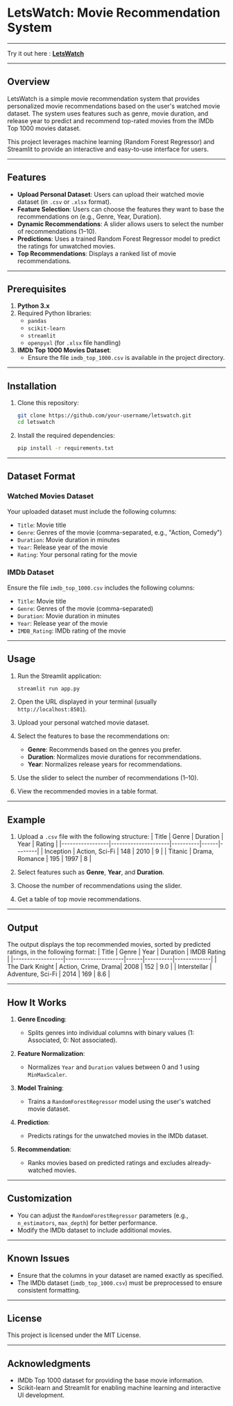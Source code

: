 # LetsWatch: Movie Recommendation System
---

Try it out here : **[LetsWatch](https://letswatch-wqnanzafpzzuzfppnlwsha.streamlit.app/)**

---

## Overview
LetsWatch is a simple movie recommendation system that provides personalized movie recommendations based on the user's watched movie dataset. The system uses features such as genre, movie duration, and release year to predict and recommend top-rated movies from the IMDb Top 1000 movies dataset.

This project leverages machine learning (Random Forest Regressor) and Streamlit to provide an interactive and easy-to-use interface for users.

---

## Features
- **Upload Personal Dataset**: Users can upload their watched movie dataset (in `.csv` or `.xlsx` format).
- **Feature Selection**: Users can choose the features they want to base the recommendations on (e.g., Genre, Year, Duration).
- **Dynamic Recommendations**: A slider allows users to select the number of recommendations (1–10).
- **Predictions**: Uses a trained Random Forest Regressor model to predict the ratings for unwatched movies.
- **Top Recommendations**: Displays a ranked list of movie recommendations.

---

## Prerequisites
1. **Python 3.x**
2. Required Python libraries:
    - `pandas`
    - `scikit-learn`
    - `streamlit`
    - `openpyxl` (for `.xlsx` file handling)
3. **IMDb Top 1000 Movies Dataset**:
    - Ensure the file `imdb_top_1000.csv` is available in the project directory.

---

## Installation
1. Clone this repository:
    ```bash
    git clone https://github.com/your-username/letswatch.git
    cd letswatch
    ```

2. Install the required dependencies:
    ```bash
    pip install -r requirements.txt
    ```

---

## Dataset Format
### **Watched Movies Dataset**
Your uploaded dataset must include the following columns:
- `Title`: Movie title
- `Genre`: Genres of the movie (comma-separated, e.g., "Action, Comedy")
- `Duration`: Movie duration in minutes
- `Year`: Release year of the movie
- `Rating`: Your personal rating for the movie

### **IMDb Dataset**
Ensure the file `imdb_top_1000.csv` includes the following columns:
- `Title`: Movie title
- `Genre`: Genres of the movie (comma-separated)
- `Duration`: Movie duration in minutes
- `Year`: Release year of the movie
- `IMDB_Rating`: IMDb rating of the movie

---

## Usage
1. Run the Streamlit application:
    ```bash
    streamlit run app.py
    ```

2. Open the URL displayed in your terminal (usually `http://localhost:8501`).

3. Upload your personal watched movie dataset.

4. Select the features to base the recommendations on:
    - **Genre**: Recommends based on the genres you prefer.
    - **Duration**: Normalizes movie durations for recommendations.
    - **Year**: Normalizes release years for recommendations.

5. Use the slider to select the number of recommendations (1–10).

6. View the recommended movies in a table format.

---

## Example
1. Upload a `.csv` file with the following structure:
    | Title           | Genre               | Duration | Year | Rating |
    |-----------------|---------------------|----------|------|--------|
    | Inception       | Action, Sci-Fi     | 148      | 2010 | 9      |
    | Titanic         | Drama, Romance     | 195      | 1997 | 8      |

2. Select features such as **Genre**, **Year**, and **Duration**.

3. Choose the number of recommendations using the slider.

4. Get a table of top movie recommendations.

---

## Output
The output displays the top recommended movies, sorted by predicted ratings, in the following format:
| Title            | Genre               | Year | Duration | IMDB Rating |
|------------------|---------------------|------|----------|-------------|
| The Dark Knight  | Action, Crime, Drama| 2008 | 152      | 9.0         |
| Interstellar     | Adventure, Sci-Fi   | 2014 | 169      | 8.6         |

---

## How It Works
1. **Genre Encoding**:
    - Splits genres into individual columns with binary values (1: Associated, 0: Not associated).
    
2. **Feature Normalization**:
    - Normalizes `Year` and `Duration` values between 0 and 1 using `MinMaxScaler`.

3. **Model Training**:
    - Trains a `RandomForestRegressor` model using the user's watched movie dataset.

4. **Prediction**:
    - Predicts ratings for the unwatched movies in the IMDb dataset.

5. **Recommendation**:
    - Ranks movies based on predicted ratings and excludes already-watched movies.

---

## Customization
- You can adjust the `RandomForestRegressor` parameters (e.g., `n_estimators`, `max_depth`) for better performance.
- Modify the IMDb dataset to include additional movies.

---

## Known Issues
- Ensure that the columns in your dataset are named exactly as specified.
- The IMDb dataset (`imdb_top_1000.csv`) must be preprocessed to ensure consistent formatting.

---

## License
This project is licensed under the MIT License.

---

## Acknowledgments
- IMDb Top 1000 dataset for providing the base movie information.
- Scikit-learn and Streamlit for enabling machine learning and interactive UI development.

